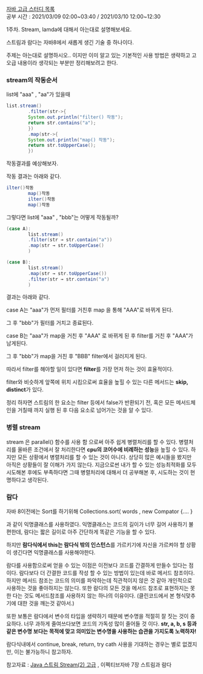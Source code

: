 [자바 고급 스터디 목록](https://ckdgus.tistory.com/80)  
공부 시간 : 2021/03/09 02:00~03:40 / 2021/03/10 12:00~12:30

1주차. Stream, lamda에 대해서 아는대로 설명해보세요.

스트림과 람다는 자바8에서 새롭게 생긴 기술 중 하나이다.

주제는 아는대로 설명하시오.. 이지만 이미 알고 있는 기본적인 사용 방법은 생략하고 고오급 내용이라 생각되는 부분만 정리해보려고 한다.

### stream의 작동순서

list에 "aaa" , "aa"가 있을때

```java
list.stream()
        .filter(str->{
        System.out.println("filter() 작동");
        return str.contains("a");
        })
        .map(str->{
        System.out.println("map() 작동");
        return str.toUpperCase();
        })
```

작동결과를 예상해보자.

작동 결과는 아래와 같다.

```java
ilter()작동
        map()작동
        ilter()작동
        map()작동
```

그렇다면 list에 "aaa" , "bbb"는 어떻게 작동될까?

```java
(case A):
        list.stream()
        .filter(str → str.contain("a"))
        .map(str → str.toUpperCase()
        )

(case B):
        list.stream()
        .map(str → str.toUpperCase())
        .filter(str → str.contain("a")
        )
```

결과는 아래와 같다.

case A는 "aaa"가 먼저 필터를 거친후 map 을 통해 "AAA"로 바뀌게 된다.

그 후 "bbb"가 필터를 거치고 종료된다.

case B는 "aaa"가 map을 거친 후 "AAA" 로 바뀌게 된 후 filter를 거친 후 "AAA"가 남게된다.

그 후 "bbb"가 map을 거친 후 "BBB" filter에서 걸러지게 된다.

따라서 filter를 해야할 일이 있다면 **filter**를 가장 먼저 하는 것이 효율적이다.

filter와 비슷하게 앞쪽에 위치 시킴으로써 효율을 높힐 수 있는 다른 메서드는 **skip, distinct**가 있다.

정리 하자면 스트림의 한 요소는 filter 등에서 false가 반환되기 전, 혹은 모든 메서드체인을 거칠때 까지 실행 된 후 다음 요소로 넘어가는 것을 알 수 있다.

### 병렬 stream

stream 은 parallel() 함수를 사용 함 으로써 아주 쉽게 병렬처리를 할 수 있다. 병렬처리를 올바른 조건에서 잘 처리한다면 **cpu의 코어수에 비례하는 성능**을 높힐 수 있다. 하지만 모든 상황에서
병렬처리를 할 수 있는 것이 아니다. 상당히 많은 예시들을 봤지만 아직은 상황들이 잘 이해가 가지 않는다. 지금으로썬 내가 할 수 있는 성능최적화를 모두 시도해본 후에도 부족하다면 그때 병렬처리에 대해서 더 공부해본
후, 시도하는 것이 현명하다고 생각된다.

### 람다

자바 8이전에는 Sort를 하기위해 Collections.sort( words , new Compator<String> {.... }

과 같이 익명클래스를 사용하였다. 익명클래스는 코드의 길이가 너무 길어 사용하기 불편한데, 람다는 짧은 길이로 아주 간단하게 똑같은 기능을 할 수 있다.

하지만 **람다식에서 this는 람다식 밖의 인스턴스**를 가르키기에 자신을 가르켜야 할 상황이 생긴다면 익명클래스를 사용해야한다.

람다를 사용함으로써 얻을 수 있는 이점은 이전보다 코드를 간결하게 만들수 있다는 점이다. 람다보다 더 간결한 코드를 작성 할 수 있는 방법이 있는데 바로 메서드 참조이다. 하지만 메서드 참조는 코드의 의미를
파악하는데 직관적이지 않은 것 같아 개인적으로 사용하는 것을 좋아하지는 않는다. 또한 람다의 모든 것을 메서드 참조로 표현하지는 못한 다는 것도 메서드참조를 사용하지 않는 하나의 이유이다. (클린코드에서 본
형식맞추기에 대한 것을 깨는것 같아서.)

또한 보통은 람다에서 변수의 타입을 생략하기 때문에 변수명을 적절히 잘 짓는 것이 중요하다. 너무 과하게 줄여쓰다보면 코드의 가독성 많이 줄어들 것 이다. **str, a, b, s 등과 같은 변수명 보다는 목적에
맞고 의미있는 변수명을 사용하는 습관을 가지도록 노력하자!**

람다식내에서 continue, break, return, try cath 사용을 기대하는 경우는 별로 없겠지만, 이는 불가능하니 참고하자.

참고자료 : [Java 스트림 Stream(2) 고급](https://futurecreator.github.io/2018/08/26/java-8-streams-advanced/) , 이펙티브자바 7장 스트림과 람다